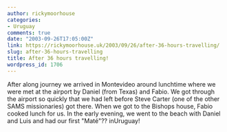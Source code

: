 ```yaml
---
author: rickymoorhouse
categories:
- Uruguay
comments: true
date: "2003-09-26T17:05:00Z"
link: https://rickymoorhouse.uk/2003/09/26/after-36-hours-travelling/
slug: after-36-hours-travelling
title: After 36 hours travelling!
wordpress_id: 1706
---
```


After along journey we arrived in Montevideo around lunchtime where we were met at the airport by Daniel (from Texas) and Fabio. We got through the airport so quickly that we had left before Steve Carter (one of the other SAMS missionaries) got there. When we got to the Bishops house, Fabio cooked lunch for us. In the early evening, we went to the beach with Daniel and Luis and had our first "Maté"?? inUruguay!
